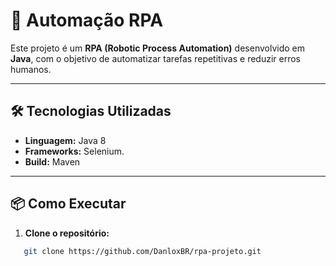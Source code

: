 # 🤖 Automação RPA 

Este projeto é um **RPA (Robotic Process Automation)** desenvolvido em **Java**, com o objetivo de automatizar tarefas repetitivas e reduzir erros humanos.  

---

## 🛠️ Tecnologias Utilizadas

- **Linguagem:** Java 8   
- **Frameworks:** Selenium.  
- **Build:** Maven   

---

## 📦 Como Executar

1. **Clone o repositório:**
```bash
   git clone https://github.com/DanloxBR/rpa-projeto.git
